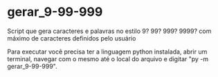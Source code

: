# gerar_9-99-999
Script que gera caracteres e palavras no estilo 9? 99? 999? 9999? com máximo de caracteres definidos pelo usuário

Para executar você precisa ter a linguagem python instalada, abrir um terminal, navegar com o mesmo até o local do arquivo e
  digitar "py -m gerar_9-99-999".
